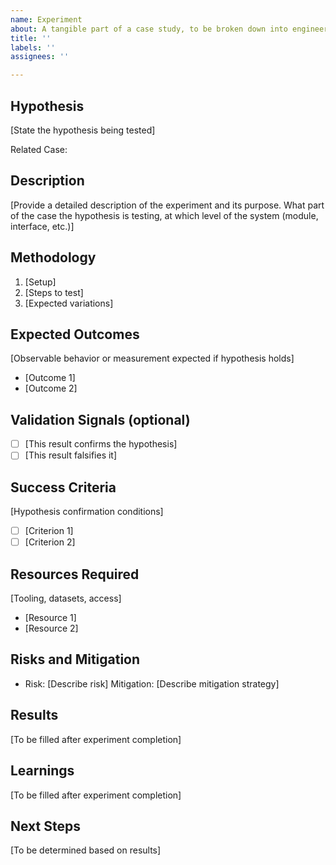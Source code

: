 ```yaml
---
name: Experiment
about: A tangible part of a case study, to be broken down into engineering tasks
title: ''
labels: ''
assignees: ''

---
```


## Hypothesis

[State the hypothesis being tested]

Related Case:

## Description

[Provide a detailed description of the experiment and its purpose. What part of the case the hypothesis is testing, at which level of the system (module, interface, etc.)]

## Methodology

1. [Setup]
2. [Steps to test]
3. [Expected variations]

## Expected Outcomes

[Observable behavior or measurement expected if hypothesis holds]

- [Outcome 1]
- [Outcome 2]

## Validation Signals (optional)

- [ ] [This result confirms the hypothesis]
- [ ] [This result falsifies it]

## Success Criteria

[Hypothesis confirmation conditions]

- [ ] [Criterion 1]
- [ ] [Criterion 2]

## Resources Required

[Tooling, datasets, access]

- [Resource 1]
- [Resource 2]

## Risks and Mitigation

- Risk: [Describe risk]
  Mitigation: [Describe mitigation strategy]

## Results

[To be filled after experiment completion]

## Learnings

[To be filled after experiment completion]

## Next Steps

[To be determined based on results]
